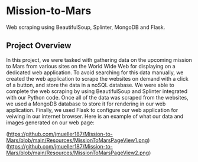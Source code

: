 # Mission-to-Mars
Web scraping using BeautifulSoup, Splinter, MongoDB and Flask.

## Project Overview
In this project, we were tasked with gathering data on the upcoming mission to Mars from various sites on the World Wide Web for displaying on a dedicated web application. To avoid searching for this data manually, we created the web application to scrape the websites on demand with a click of a button, and store the data in a noSQL database. We were able to complete the web scraping by using BeautifulSoup and Splinter integrated with our Python code. Once all of the data was scraped from the websites, we used a MongoDB database to store it for rendering in our web application. Finally, we used Flask to configure our web application for veiwing in our internet browser. Here is an example of what our data and images generated on our web page:

(https://github.com/jmueller187/Mission-to-Mars/blob/main/Resources/MissionToMarsPageView1.png)
(https://github.com/jmueller187/Mission-to-Mars/blob/main/Resources/MissionToMarsPageView2.png)
